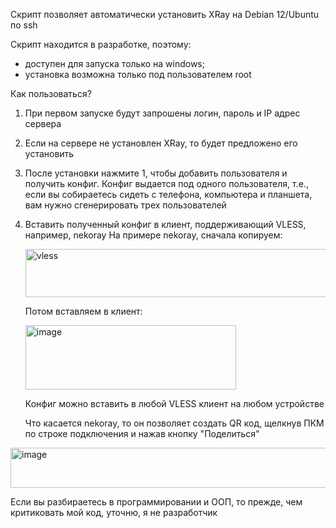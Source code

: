 Скрипт позволяет автоматически установить XRay на Debian 12/Ubuntu по ssh

Скрипт находится в разработке, поэтому:
  - доступен для запуска только на windows;
  - установка возможна только под пользователем root
    
Как пользоваться?

1. При первом запуске будут запрошены логин, пароль и IP адрес сервера
2. Если на сервере не установлен XRay, то будет предложено его установить
3. После установки нажмите 1, чтобы добавить пользователя и получить конфиг. Конфиг выдается под одного пользователя, т.е., если вы собираетесь сидеть с телефона, компьютера и планшета, вам нужно сгенерировать трех пользователей
4. Вставить полученный конфиг в клиент, поддерживающий VLESS, например, nekoray
   На примере nekoray, сначала копируем:
   
   <img width="1083" height="77" alt="vless" src="https://github.com/user-attachments/assets/6c4c57fa-65f5-4fb1-b469-f1e9d1a6e67d" />
   
   Потом вставляем в клиент:
   
   <img width="337" height="103" alt="image" src="https://github.com/user-attachments/assets/243b5c19-359e-4a94-85b4-50262d7db159" />

   Конфиг можно вставить в любой VLESS клиент на любом устройстве

   Что касается nekoray, то он позволяет создать QR код, щелкнув ПКМ по строке подключения и нажав кнопку "Поделиться"

<img width="846" height="64" alt="image" src="https://github.com/user-attachments/assets/a5ec8cf1-fd00-4181-a26d-3c97d30525a5" />

Если вы разбираетесь в программировании и ООП, то прежде, чем критиковать мой код, уточню, я не разработчик
